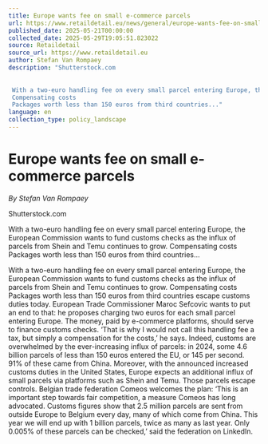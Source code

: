 ```yaml
---
title: Europe wants fee on small e-commerce parcels
url: https://www.retaildetail.eu/news/general/europe-wants-fee-on-small-e-commerce-parcels/
published_date: 2025-05-21T00:00:00
collected_date: 2025-05-29T19:05:51.823022
source: Retaildetail
source_url: https://www.retaildetail.eu
author: Stefan Van Rompaey
description: "Shutterstock.com 
 
 
 With a two-euro handling fee on every small parcel entering Europe, the European Commission wants to fund customs checks as the influx of parcels from Shein and Temu continues to grow. 
 Compensating costs 
 Packages worth less than 150 euros from third countries..."
language: en
collection_type: policy_landscape
---
```


# Europe wants fee on small e-commerce parcels

*By Stefan Van Rompaey*

Shutterstock.com 
 
 
 With a two-euro handling fee on every small parcel entering Europe, the European Commission wants to fund customs checks as the influx of parcels from Shein and Temu continues to grow. 
 Compensating costs 
 Packages worth less than 150 euros from third countries...

With a two-euro handling fee on every small parcel entering Europe, the European Commission wants to fund customs checks as the influx of parcels from Shein and Temu continues to grow. 
 Compensating costs 
 Packages worth less than 150 euros from third countries escape customs duties today. European Trade Commissioner Maroc Sefcovic wants to put an end to that: he proposes charging two euros for each small parcel entering Europe. The money, paid by e-commerce platforms, should serve to finance customs checks. ‘That is why I would not call this handling fee a tax, but simply a compensation for the costs,’ he says. 
 Indeed, customs are overwhelmed by the ever-increasing influx of parcels: in 2024, some 4.6 billion parcels of less than 150 euros entered the EU, or 145 per second. 91% of these came from China. Moreover, with the announced increased customs duties in the United States, Europe expects an additional influx of small parcels via platforms such as Shein and Temu. Those parcels escape controls. 
 Belgian trade federation Comeos welcomes the plan: ‘This is an important step towards fair competition, a measure Comeos has long advocated. Customs figures show that 2.5 million parcels are sent from outside Europe to Belgium every day, many of which come from China. This year we will end up with 1 billion parcels, twice as many as last year. Only 0.005% of these parcels can be checked,’ said the federation on LinkedIn.